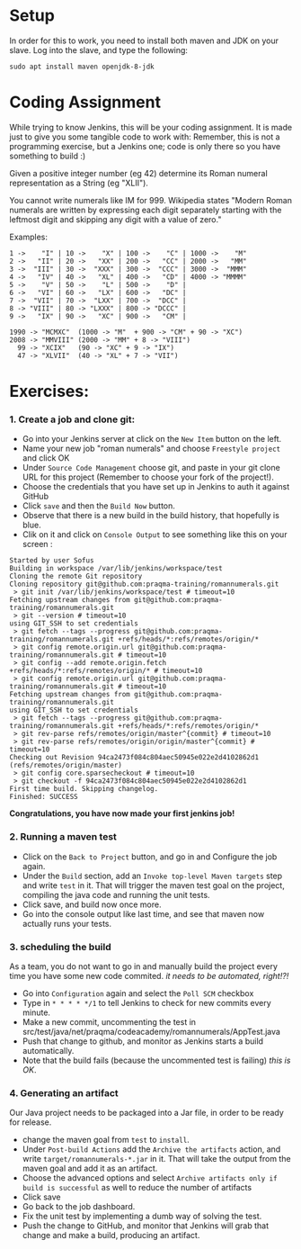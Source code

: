 # Setup
In order for this to work, you need to install both maven and JDK on your slave.
Log into the slave, and type the following:
```
sudo apt install maven openjdk-8-jdk 
```

# Coding Assignment
While trying to know Jenkins, this will be your coding assignment. It is made just to give you some tangible code to work with:
Remember, this is not a programming exercise, but a Jenkins one; code is only there so you have something to build :)

Given a positive integer number (eg 42) determine
its Roman numeral representation as a String (eg "XLII").

You cannot write numerals like IM for 999.
Wikipedia states "Modern Roman numerals are written by
expressing each digit separately starting with the
leftmost digit and skipping any digit with a value of zero."

Examples:
```
1 ->    "I" | 10 ->    "X" | 100 ->    "C" | 1000 ->    "M"
2 ->   "II" | 20 ->   "XX" | 200 ->   "CC" | 2000 ->   "MM"
3 ->  "III" | 30 ->  "XXX" | 300 ->  "CCC" | 3000 ->  "MMM"
4 ->   "IV" | 40 ->   "XL" | 400 ->   "CD" | 4000 -> "MMMM"
5 ->    "V" | 50 ->    "L" | 500 ->    "D" |
6 ->   "VI" | 60 ->   "LX" | 600 ->   "DC" |
7 ->  "VII" | 70 ->  "LXX" | 700 ->  "DCC" |
8 -> "VIII" | 80 -> "LXXX" | 800 -> "DCCC" |
9 ->   "IX" | 90 ->   "XC" | 900 ->   "CM" |

1990 -> "MCMXC"  (1000 -> "M"  + 900 -> "CM" + 90 -> "XC")
2008 -> "MMVIII" (2000 -> "MM" + 8 -> "VIII")
  99 -> "XCIX"   (90 -> "XC" + 9 -> "IX")
  47 -> "XLVII"  (40 -> "XL" + 7 -> "VII")

```

# Exercises:
### 1. Create a job and clone git:
* Go into your Jenkins server at click on the `New Item` button on the left.
* Name your new job "roman numerals" and choose `Freestyle project` and click OK
* Under `Source Code Management` choose git, and paste in your git clone URL for this project (Remember to choose your fork of the project!).
* Choose the credentials that you have set up in Jenkins to auth it against GitHub 
* Click `save` and then the `Build Now` button.
* Observe that there is a new build in the build history, that hopefully is blue.
* Clik on it and click on `Console Output` to see something like this on your screen :
```
Started by user Sofus
Building in workspace /var/lib/jenkins/workspace/test
Cloning the remote Git repository
Cloning repository git@github.com:praqma-training/romannumerals.git
 > git init /var/lib/jenkins/workspace/test # timeout=10
Fetching upstream changes from git@github.com:praqma-training/romannumerals.git
 > git --version # timeout=10
using GIT_SSH to set credentials 
 > git fetch --tags --progress git@github.com:praqma-training/romannumerals.git +refs/heads/*:refs/remotes/origin/*
 > git config remote.origin.url git@github.com:praqma-training/romannumerals.git # timeout=10
 > git config --add remote.origin.fetch +refs/heads/*:refs/remotes/origin/* # timeout=10
 > git config remote.origin.url git@github.com:praqma-training/romannumerals.git # timeout=10
Fetching upstream changes from git@github.com:praqma-training/romannumerals.git
using GIT_SSH to set credentials 
 > git fetch --tags --progress git@github.com:praqma-training/romannumerals.git +refs/heads/*:refs/remotes/origin/*
 > git rev-parse refs/remotes/origin/master^{commit} # timeout=10
 > git rev-parse refs/remotes/origin/origin/master^{commit} # timeout=10
Checking out Revision 94ca2473f084c804aec50945e022e2d4102862d1 (refs/remotes/origin/master)
 > git config core.sparsecheckout # timeout=10
 > git checkout -f 94ca2473f084c804aec50945e022e2d4102862d1
First time build. Skipping changelog.
Finished: SUCCESS
```
**Congratulations, you have now made your first jenkins job!**

### 2. Running a maven test

* Click on the `Back to Project` button, and go in and Configure the job again.
* Under the `Build` section, add an `Invoke top-level Maven targets` step and write `test` in it. That will trigger the maven test goal on the project, compiling the java code and running the unit tests.
* Click save, and build now once more.
* Go into the console output like last time, and see that maven now actually runs your tests.

### 3. scheduling the build
As a team, you do not want to go in and manually build the project every time you have some new code commited. _it needs to be automated, right!?!_

* Go into `Configuration` again and select the `Poll SCM` checkbox
* Type in `* * * * */1` to tell Jenkins to check for new commits every minute.
* Make a new commit, uncommenting the test in src/test/java/net/praqma/codeacademy/romannumerals/AppTest.java
* Push that change to github, and monitor as Jenkins starts a build automatically.
* Note that the build fails (because the uncommented test is failing) _this is OK_.

### 4. Generating an artifact

Our Java project needs to be packaged into a Jar file, in order to be ready for release.


* change the maven goal from `test` to `install`.
* Under `Post-build Actions` add the `Archive the artifacts` action, and write `target/romannumerals-*.jar` in it. That will take the output from the maven goal and add it as an artifact.
* Choose the advanced options and select `Archive artifacts only if build is successful` as well to reduce the number of artifacts
* Click save
* Go back to the job dashboard.
* Fix the unit test by implementing a dumb way of solving the test.
* Push the change to GitHub, and monitor that Jenkins will grab that change and make a build, producing an artifact.
